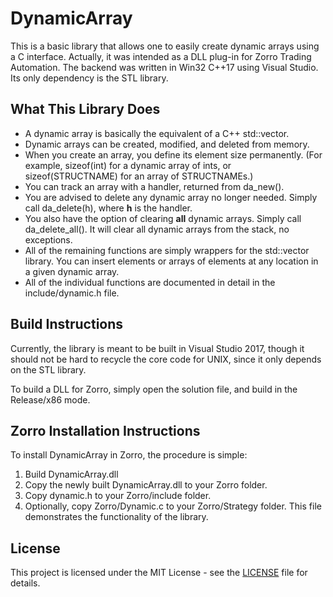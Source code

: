 # DynamicArray

This is a basic library that allows one to easily create dynamic arrays using a C interface.  Actually, it was intended as a DLL plug-in for Zorro Trading Automation.  The backend was written in Win32 C++17 using Visual Studio. Its only dependency is the STL library.

## What This Library Does

* A dynamic array is basically the equivalent of a C++ std::vector.
* Dynamic arrays can be created, modified, and deleted from memory.
* When you create an array, you define its element size permanently. (For example, sizeof(int) for a dynamic array of ints, or sizeof(STRUCTNAME) for an array of STRUCTNAMEs.)
* You can track an array with a handler, returned from da_new().
* You are advised to delete any dynamic array no longer needed.  Simply call da_delete(h), where **h** is the handler.
* You also have the option of clearing **all** dynamic arrays.  Simply call da_delete_all().  It will clear all dynamic arrays from the stack, no exceptions.
* All of the remaining functions are simply wrappers for the std::vector library.  You can insert elements or arrays of elements at any location in a given dynamic array.
* All of the individual functions are documented in detail in the include/dynamic.h file.

## Build Instructions

Currently, the library is meant to be built in Visual Studio 2017, though it should not be hard to recycle the core code for UNIX, since it only depends on the STL library.

To build a DLL for Zorro, simply open the solution file, and build in the Release/x86 mode.

## Zorro Installation Instructions

To install DynamicArray in Zorro, the procedure is simple:
1. Build DynamicArray.dll
2. Copy the newly built DynamicArray.dll to your Zorro folder.
3. Copy dynamic.h to your Zorro/include folder.
4. Optionally, copy Zorro/Dynamic.c to your Zorro/Strategy folder.  This file demonstrates the functionality of the library.

## License

This project is licensed under the MIT License - see the [LICENSE](LICENSE) file for details.
